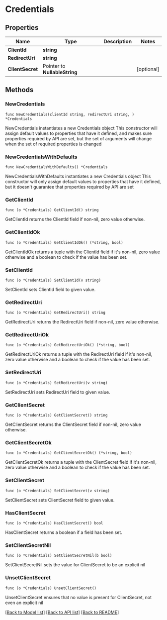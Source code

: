 # Credentials

## Properties

Name | Type | Description | Notes
------------ | ------------- | ------------- | -------------
**ClientId** | **string** |  | 
**RedirectUri** | **string** |  | 
**ClientSecret** | Pointer to **NullableString** |  | [optional] 

## Methods

### NewCredentials

`func NewCredentials(clientId string, redirectUri string, ) *Credentials`

NewCredentials instantiates a new Credentials object
This constructor will assign default values to properties that have it defined,
and makes sure properties required by API are set, but the set of arguments
will change when the set of required properties is changed

### NewCredentialsWithDefaults

`func NewCredentialsWithDefaults() *Credentials`

NewCredentialsWithDefaults instantiates a new Credentials object
This constructor will only assign default values to properties that have it defined,
but it doesn't guarantee that properties required by API are set

### GetClientId

`func (o *Credentials) GetClientId() string`

GetClientId returns the ClientId field if non-nil, zero value otherwise.

### GetClientIdOk

`func (o *Credentials) GetClientIdOk() (*string, bool)`

GetClientIdOk returns a tuple with the ClientId field if it's non-nil, zero value otherwise
and a boolean to check if the value has been set.

### SetClientId

`func (o *Credentials) SetClientId(v string)`

SetClientId sets ClientId field to given value.


### GetRedirectUri

`func (o *Credentials) GetRedirectUri() string`

GetRedirectUri returns the RedirectUri field if non-nil, zero value otherwise.

### GetRedirectUriOk

`func (o *Credentials) GetRedirectUriOk() (*string, bool)`

GetRedirectUriOk returns a tuple with the RedirectUri field if it's non-nil, zero value otherwise
and a boolean to check if the value has been set.

### SetRedirectUri

`func (o *Credentials) SetRedirectUri(v string)`

SetRedirectUri sets RedirectUri field to given value.


### GetClientSecret

`func (o *Credentials) GetClientSecret() string`

GetClientSecret returns the ClientSecret field if non-nil, zero value otherwise.

### GetClientSecretOk

`func (o *Credentials) GetClientSecretOk() (*string, bool)`

GetClientSecretOk returns a tuple with the ClientSecret field if it's non-nil, zero value otherwise
and a boolean to check if the value has been set.

### SetClientSecret

`func (o *Credentials) SetClientSecret(v string)`

SetClientSecret sets ClientSecret field to given value.

### HasClientSecret

`func (o *Credentials) HasClientSecret() bool`

HasClientSecret returns a boolean if a field has been set.

### SetClientSecretNil

`func (o *Credentials) SetClientSecretNil(b bool)`

 SetClientSecretNil sets the value for ClientSecret to be an explicit nil

### UnsetClientSecret
`func (o *Credentials) UnsetClientSecret()`

UnsetClientSecret ensures that no value is present for ClientSecret, not even an explicit nil

[[Back to Model list]](../README.md#documentation-for-models) [[Back to API list]](../README.md#documentation-for-api-endpoints) [[Back to README]](../README.md)


